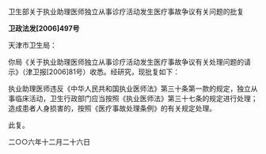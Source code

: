 卫生部关于执业助理医师独立从事诊疗活动发生医疗事故争议有关问题的批复

**卫政法发\[2006\]497号**

天津市卫生局：

你局《关于执业助理医师独立从事诊疗活动发生医疗事故争议有关处理问题的请示》（津卫报\[2006\]81号）收悉。经研究，现批复如下：

执业助理医师违反《中华人民共和国执业医师法》第三十条第一款的规定，独立从事临床活动，卫生行政部门应当按照《执业医师法》第三十七条的规定进行处理；造成患者人身损害的，按照《医疗事故处理条例》的有关规定处理。

此复。

二○○六年十二月二十六日
